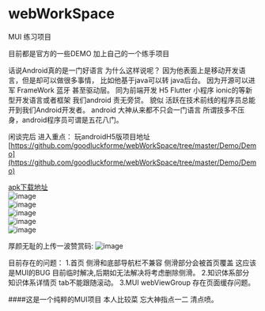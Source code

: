 # webWorkSpace
MUI 练习项目

目前都是官方的一些DEMO
加上自己的一个练手项目

话说Android真的是一门好语言 为什么这样说呢？
因为他表面上是移动开发语言，但是却可以做很多事情，
比如他基于java可以转 java后台。
因为开源可以进军 FrameWork 蓝牙 甚至驱动层。
同为前端开发 H5 Flutter 小程序 ionic的等新型开发语言或者框架 我们android 责无旁贷。
貌似 活跃在技术前线的程序员总能开到我们Android开发者。
android 大神从来都不只会一门语言 所谓技多不压身，android程序员可谓是五花八门。

闲谈完后 进入重点：
玩androidH5版项目地址</br>
[https://github.com/goodluckforme/webWorkSpace/tree/master/Demo/Demo](https://github.com/goodluckforme/webWorkSpace/tree/master/Demo/Demo)</br>

[apk下载地址](https://www.pgyer.com/UVP2)</br>
![image](https://o1whyeemo.qnssl.com/image/view/app_screenshots/92818f5517825dda6a9ed322c6602901/528)</br>
![image](https://o1whyeemo.qnssl.com/image/view/app_screenshots/5eee5a1142a0b23c32251920aa517d04/528)</br>
![image](https://o1whyeemo.qnssl.com/image/view/app_screenshots/36e0c2b36d7f76b316b5e38e4e5b02c2/528)</br>
![image](https://o1whyeemo.qnssl.com/image/view/app_screenshots/95eecbaf872ba60811d03fd0625f1f2a/528)</br>
![image](https://o1whyeemo.qnssl.com/image/view/app_screenshots/55a3d3cd7f3b01413e2915e8385c6337/528)</br>


厚颜无耻的上传一波赞赏码:
![image]()</br>

目前存在的问题：
1.首页 侧滑和底部导航栏不兼容  侧滑部分会被首页覆盖 这应该是MUI的BUG 目前临时解决,后期如无法解决将考虑删除侧滑。
2.知识体系部分 知识体系详情页 tab不能跟随滚动。
3.MUI webViewGroup 存在页面缓存问题。


####这是一个纯粹的MUI项目 本人比较菜 忘大神指点一二 清点喷。